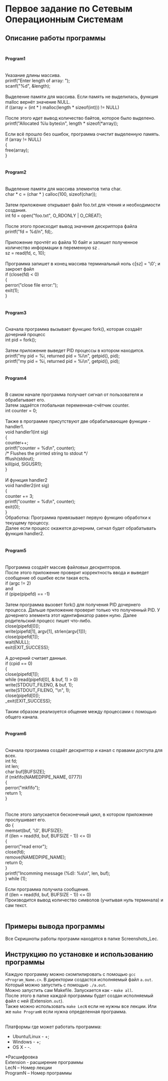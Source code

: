 # Первое задание по Сетевым Операционным Системам
## Описание работы программы</br></br>
#### Program1</br></br>

Указание длины массива. </br>
printf("Enter length of array: ");</br>
scanf("%d", &length);</br></br>
Выделение памяти для массива. Если память не выделилась, функция malloc вернёт значение NULL. </br>
if ((array = (int * ) malloc(length * sizeof(int))) != NULL)</br></br>
После этого идет вывод количество байтов, которое было выделено.</br>
printf("Allocated %lu bytes\n", length * sizeof(*array)); </br></br>
Если всё прошло без ошибок, программа очистит выделенную память.</br>
if (array != NULL)</br>
{</br>
free(array);</br>
}</br></br>
#### Program2</br></br>
Выделение памяти для массива элементов типа char.</br>
char * c = (char * ) calloc(100, sizeof(char));</br></br>
 Затем приложение открывает файл foo.txt для чтения и необходимости создания.</br>
int fd = open("foo.txt", O_RDONLY | O_CREAT);</br></br>
После этого происходит вывод значения дескриптора файла</br> 
printf("fd = %d/n", fd);.</br> </br>
Приложение прочтёт из файла 10 байт и запишет полученное количество информации в переменную sz .</br>
sz = read(fd, c, 10);</br></br>
Программа запишет в конец массива терминальный ноль c[sz] = '\0'; и закроет файл</br>
if (close(fd) < 0)</br>
{</br>
perror("close file error:");</br>
exit(1);</br>
}</br></br>
#### Program3</br></br>
Сначала программа вызывает функцию fork(), которая создаёт дочерний процесс </br>
int pid = fork();</br></br>
Затем приложение выведет PID процессы в котором находится.</br>
printf("my pid = %i, returned pid = %i\n", getpid(), pid);</br>
printf("my pid = %i, returned pid = %i\n", getpid(), pid);</br></br>

#### Program4</br></br>
В самом начале программа получает сигнал от пользователя и обрабатывает его.</br>
Затем задаётся глобальная переменная-счётчик counter. </br>
int counter = 0;</br></br>
Также в программе присутствуют две обрабатывающие функции - handler1.</br>
void handler1(int sig)</br>
{</br>
  counter++;</br>
  printf("counter = %d\n", counter);</br>
  /* Flushes the printed string to stdout */</br>
  fflush(stdout);</br>
  kill(pid, SIGUSR1);</br>
}</br></br>
И функция handler2 </br>
void handler2(int sig)</br>
{</br>
  counter += 3;</br>
  printf("counter = %d\n", counter);</br>
  exit(0);</br>
}</br>
Обработка: Программа привязывает первую функцию обработки к текущему процессу.</br>
Далее если процесс окажется дочерним, сигнал будет обрабатывать функция handler2.</br></br>
#### Program5</br></br>
Программа создаёт массив файловых дескрипторов.</br>
После этого приложение проверит корректность ввода и выведет сообщение об ошибке если такая есть. </br>
if (argc != 2)</br>
and</br>
if (pipe(pipefd) == -1)</br></br>
Затем программа вызовет fork() для получения PID дочернего процесса. Дальше приложение проверит только что полученный PID. У дочернего элемента этот идентификатор равен нулю. Далее родительский процесс пишет что-либо.</br>
    close(pipefd[0]);</br>
    write(pipefd[1], argv[1], strlen(argv[1]));</br>
    close(pipefd[1]);</br>
    wait(NULL); </br>
    exit(EXIT_SUCCESS);</br></br>
А дочерний cчитает данные.</br>
if (cpid == 0) </br>
{</br>
    close(pipefd[1]); </br>
    while (read(pipefd[0], & buf, 1) > 0)</br>
      write(STDOUT_FILENO, & buf, 1);</br>
    write(STDOUT_FILENO, "\n", 1);</br>
    close(pipefd[0]);</br>
    _exit(EXIT_SUCCESS);</br></br>
Таким образом реализуется общение между процессами с помощью общего канала.</br></br>
#### Program6</br></br>
Сначала программа создаёт дескриптор и канал с правами доступа для всех.</br>
int fd; </br>
  int len;</br>
  char buf[BUFSIZE];</br>
    if (mkfifo(NAMEDPIPE_NAME, 0777))</br>
 { </br>
    perror("mkfifo");</br>
    return 1;</br>
  }</br>
</br></br>
После этого запускается бесконечный цикл, в котором приложение прослушивает его.</br>
do {</br>
    memset(buf, '\0', BUFSIZE);</br>
    if ((len = read(fd, buf, BUFSIZE - 1)) <= 0) </br>
    {</br>
      perror("read error");</br>
      close(fd);</br>
      remove(NAMEDPIPE_NAME);</br>
      return 0;</br>
    }</br>
    printf("Incomming message (%d): %s\n", len, buf);</br>
  } while (1);</br></br>
Если программа получила сообщение. </br>
if ((len = read(fd, buf, BUFSIZE - 1)) <= 0)</br>
Производится вывод количество символов (учитывая нуль терминала) и сам текст.</br></br>
## Примеры вывода программы
Все Скришноты работы программ находятся в папке Screenshots_Lec.

## Инструкцию по установке и использованию программы
Каждую программу можно скомпилировать с помощью `gcc <Program_Name.c>`. В директории создастся исполняемый файл `a.out`. Который можно запустить с помощью `./a.out`. </br>
Можно запустить сам Makefile. Запускается как - `make all`. </br>
После этого в папке каждой программы будет создан исполняемый файл с ней (Extension`.out`). </br>
Также можно использовать `make LecN` если не нужны все лекции. Или же `make ProgramN` если нужна определенная программа.</br></br>

Платформы где может работать программа:
+ Ubuntu/Linux - +;
+ Windows - +;
+ OS X - -.

*Расшифровка</br>
Extension - расширение программы</br>
LecN – Номер лекции</br>
ProgramN – Номер программы
